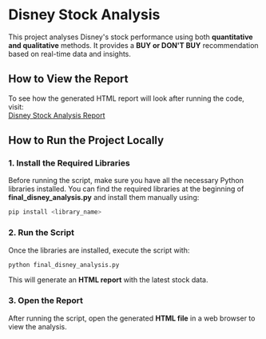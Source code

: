# Disney Stock Analysis  

This project analyses Disney's stock performance using both **quantitative and qualitative** methods. It provides a **BUY or DON'T BUY** recommendation based on real-time data and insights.  

## How to View the Report  

To see how the generated HTML report will look after running the code, visit:  
[Disney Stock Analysis Report](https://marcosjferreira.github.io/Disney-Stock-Analysis/)  

## How to Run the Project Locally  

### 1. Install the Required Libraries  

Before running the script, make sure you have all the necessary Python libraries installed. You can find the required libraries at the beginning of **final_disney_analysis.py** and install them manually using:  

```sh
pip install <library_name>
```  

### 2. Run the Script  

Once the libraries are installed, execute the script with:  

```sh
python final_disney_analysis.py
```  

This will generate an **HTML report** with the latest stock data.  

### 3. Open the Report  

After running the script, open the generated **HTML file** in a web browser to view the analysis.
